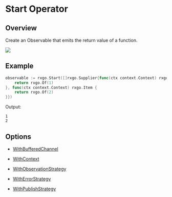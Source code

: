# Start Operator

## Overview

Create an Observable that emits the return value of a function.

![](http://reactivex.io/documentation/operators/images/start.png)

## Example

```go
observable := rxgo.Start([]rxgo.Supplier{func(ctx context.Context) rxgo.Item {
	return rxgo.Of(1)
}, func(ctx context.Context) rxgo.Item {
	return rxgo.Of(2)
}})
```

Output:

```
1
2
```

## Options

* [WithBufferedChannel](options.md#withbufferedchannel)

* [WithContext](options.md#withcontext)

* [WithObservationStrategy](options.md#withobservationstrategy)

* [WithErrorStrategy](options.md#witherrorstrategy)

* [WithPublishStrategy](options.md#withpublishstrategy)